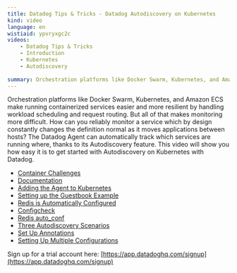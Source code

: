 ```yaml
---
title: Datadog Tips & Tricks - Datadog Autodiscovery on Kubernetes
kind: video
language: en
wistiaid: ypvryxgc2c
videos:
    - Datadog Tips & Tricks
    - Introduction
    - Kubernetes
    - Autodiscovery
    
summary: Orchestration platforms like Docker Swarm, Kubernetes, and Amazon ECS make running containerized services easier and more resilient by handling workload scheduling and request routing. But all of that makes monitoring more difficult. How can you reliably monitor a service which by design constantly changes the definition normal as it moves applications between hosts? The Datadog Agent can automatically track which services are running where, thanks to its Autodiscovery feature. This video will show you how easy it is to get started with Autodiscovery on Kubernetes with Datadog.
---
```

Orchestration platforms like Docker Swarm, Kubernetes, and Amazon ECS make running containerized services easier and more resilient by handling workload scheduling and request routing. But all of that makes monitoring more difficult. How can you reliably monitor a service which by design constantly changes the definition normal as it moves applications between hosts? The Datadog Agent can automatically track which services are running where, thanks to its Autodiscovery feature. This video will show you how easy it is to get started with Autodiscovery on Kubernetes with Datadog.

* [Container Challenges](?wtime=5)
* [Documentation](?wtime=36)
* [Adding the Agent to Kubernetes](?wtime=49)
* [Setting up the Guestbook Example](?wtime=77)
* [Redis is Automatically Configured](?wtime=110)
* [Configcheck](?wtime=128)
* [Redis auto_conf](?wtime=149)
* [Three Autodiscovery Scenarios](?wtime=178)
* [Set Up Annotations](?wtime=210)
* [Setting Up Multiple Configurations](?wtime=306)


Sign up for a trial account here: [https://app.datadoghq.com/signup](https://app.datadoghq.com/signup)